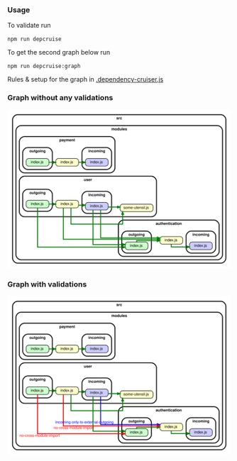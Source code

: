 ### Usage

To validate run

```shell
npm run depcruise
```

To get the second graph below run

```shell
npm run depcruise:graph
```

Rules & setup for the graph in [.dependency-cruiser.js](./.dependency-cruiser.js)

### Graph without any validations

![without validations](./before-dependency-graph.svg)

### Graph with validations

![with validations](./after-dependency-graph.svg)
